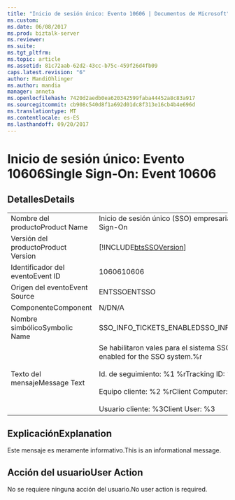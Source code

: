 ```yaml
---
title: "Inicio de sesión único: Evento 10606 | Documentos de Microsoft"
ms.custom: 
ms.date: 06/08/2017
ms.prod: biztalk-server
ms.reviewer: 
ms.suite: 
ms.tgt_pltfrm: 
ms.topic: article
ms.assetid: 81c72aab-62d2-43cc-b75c-459f26d4fb09
caps.latest.revision: "6"
author: MandiOhlinger
ms.author: mandia
manager: anneta
ms.openlocfilehash: 7420d2aedb0ea620342599faba44452a8c83a917
ms.sourcegitcommit: cb908c540d8f1a692d01dc8f313e16cb4b4e696d
ms.translationtype: MT
ms.contentlocale: es-ES
ms.lasthandoff: 09/20/2017
---
```

# <a name="single-sign-on-event-10606"></a><span data-ttu-id="2f338-102">Inicio de sesión único: Evento 10606</span><span class="sxs-lookup"><span data-stu-id="2f338-102">Single Sign-On: Event 10606</span></span>
## <a name="details"></a><span data-ttu-id="2f338-103">Detalles</span><span class="sxs-lookup"><span data-stu-id="2f338-103">Details</span></span>  
  
|||  
|-|-|  
|<span data-ttu-id="2f338-104">Nombre del producto</span><span class="sxs-lookup"><span data-stu-id="2f338-104">Product Name</span></span>|<span data-ttu-id="2f338-105">Inicio de sesión único (SSO) empresarial</span><span class="sxs-lookup"><span data-stu-id="2f338-105">Enterprise Single Sign-On</span></span>|  
|<span data-ttu-id="2f338-106">Versión del producto</span><span class="sxs-lookup"><span data-stu-id="2f338-106">Product Version</span></span>|[!INCLUDE[btsSSOVersion](../includes/btsssoversion-md.md)]|  
|<span data-ttu-id="2f338-107">Identificador del evento</span><span class="sxs-lookup"><span data-stu-id="2f338-107">Event ID</span></span>|<span data-ttu-id="2f338-108">10606</span><span class="sxs-lookup"><span data-stu-id="2f338-108">10606</span></span>|  
|<span data-ttu-id="2f338-109">Origen del evento</span><span class="sxs-lookup"><span data-stu-id="2f338-109">Event Source</span></span>|<span data-ttu-id="2f338-110">ENTSSO</span><span class="sxs-lookup"><span data-stu-id="2f338-110">ENTSSO</span></span>|  
|<span data-ttu-id="2f338-111">Componente</span><span class="sxs-lookup"><span data-stu-id="2f338-111">Component</span></span>|<span data-ttu-id="2f338-112">N/D</span><span class="sxs-lookup"><span data-stu-id="2f338-112">N/A</span></span>|  
|<span data-ttu-id="2f338-113">Nombre simbólico</span><span class="sxs-lookup"><span data-stu-id="2f338-113">Symbolic Name</span></span>|<span data-ttu-id="2f338-114">SSO_INFO_TICKETS_ENABLED</span><span class="sxs-lookup"><span data-stu-id="2f338-114">SSO_INFO_TICKETS_ENABLED</span></span>|  
|<span data-ttu-id="2f338-115">Texto del mensaje</span><span class="sxs-lookup"><span data-stu-id="2f338-115">Message Text</span></span>|<span data-ttu-id="2f338-116">Se habilitaron vales para el sistema SSO.%r</span><span class="sxs-lookup"><span data-stu-id="2f338-116">Tickets have been enabled for the SSO system.%r</span></span><br /><br /> <span data-ttu-id="2f338-117">Id. de seguimiento: %1 %r</span><span class="sxs-lookup"><span data-stu-id="2f338-117">Tracking ID: %1%r</span></span><br /><br /> <span data-ttu-id="2f338-118">Equipo cliente: %2 %r</span><span class="sxs-lookup"><span data-stu-id="2f338-118">Client Computer: %2%r</span></span><br /><br /> <span data-ttu-id="2f338-119">Usuario cliente: %3</span><span class="sxs-lookup"><span data-stu-id="2f338-119">Client User: %3</span></span>|  
  
## <a name="explanation"></a><span data-ttu-id="2f338-120">Explicación</span><span class="sxs-lookup"><span data-stu-id="2f338-120">Explanation</span></span>  
 <span data-ttu-id="2f338-121">Este mensaje es meramente informativo.</span><span class="sxs-lookup"><span data-stu-id="2f338-121">This is an informational message.</span></span>  
  
## <a name="user-action"></a><span data-ttu-id="2f338-122">Acción del usuario</span><span class="sxs-lookup"><span data-stu-id="2f338-122">User Action</span></span>  
 <span data-ttu-id="2f338-123">No se requiere ninguna acción del usuario.</span><span class="sxs-lookup"><span data-stu-id="2f338-123">No user action is required.</span></span>